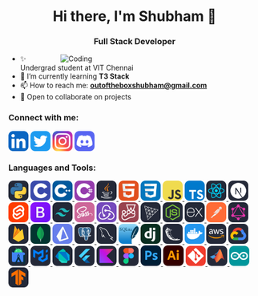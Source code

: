 <!-- <a href="https://github.com/shubhamm69" target="_self"><img src="https://media3.giphy.com/headers/GitHub/w8ZJLtJbmuph.gif"></a> -->

<h1 align="center">Hi there, I'm Shubham 👋</h1>
<h3 align="center">Full Stack Developer</h3>

<a href="https://www.google.com/logos/2010/pacman10-i.html" target="_blank"><img align="right" alt="Coding" width="400" src="https://i.pinimg.com/originals/a9/cb/3d/a9cb3d62f00833ca6f2b034f5c3669b6.gif"></a>

- ✨ Undergrad student at VIT Chennai
- 🌱 I’m currently learning **T3 Stack**
- 📫 How to reach me: **outoftheboxshubham@gmail.com**
- 🤝 Open to collaborate on projects 
<!-- - ⚡  -->

<h3 align="left">Connect with me:</h3>
<p align="left">
<a href="https://www.linkedin.com/in/shubham-singh19/" target="blank"><img src="./icons/LinkedIn.svg" alt="shubham-singh19" align="center" height="40" width="40" /></a>
<a href="https://twitter.com/gajjodaddy69" target="blank"><img align="center" src="./icons/Twitter.svg" alt="gajjodaddy69" height="40" width="40" /></a>
<a href="https://instagram.com/shubhhhhhhh__" target="blank"><img align="center" src="./icons/Instagram.svg" alt="shubhhhhhhh__" height="40" width="40" /></a>
<a href="https://discord.gg/BHKf6B5S2v" target="blank"><img align="center" src="./icons/Discord.svg" alt="BHKf6B5S2v" height="40" width="40" /></a>
</p>

<h3 align="left">Languages and Tools:</h3>
<p align="left"> 
<a href="https://www.python.org" target="_blank" rel="noreferrer"> <img src="./icons/Python-Dark.svg"" alt="Python" width="40" height="40"/> </a> 
<a href="https://www.cprogramming.com/" target="_blank" rel="noreferrer"> <img src="./icons/C.svg" alt="C" width="40" height="40"/> </a> 
<a href="https://www.w3schools.com/cpp/" target="_blank" rel="noreferrer"> <img src="./icons/CPP.svg" alt="C++" width="40" height="40"/> </a> 
<a href="https://www.w3schools.com/cpp/" target="_blank" rel="noreferrer"> <img src="./icons/CS.svg" alt="C#" width="40" height="40"/> </a> 
<a href="https://www.java.com" target="_blank" rel="noreferrer"> <img src="./icons/Java-Dark.svg" alt="Java" width="40" height="40"/> </a>
<a href="https://www.w3.org/html/" target="_blank" rel="noreferrer"> <img src="./icons/HTML.svg" alt="HTML" width="40" height="40"/> </a>  
<a href="https://www.w3schools.com/css/" target="_blank" rel="noreferrer"> <img src="./icons/CSS.svg" alt="CSS" width="40" height="40"/> </a>
<a href="https://developer.mozilla.org/en-US/docs/Web/JavaScript" target="_blank" rel="noreferrer"> <img src="./icons/JavaScript.svg" alt="JavaScript" width="40" height="40"/> </a> 
<a href="https://www.typescriptlang.org/" target="_blank" rel="noreferrer"> <img src="./icons/TypeScript.svg" alt="TypeScript" width="40" height="40"/> </a> 
<a href="https://reactjs.org/" target="_blank" rel="noreferrer"> <img src="./icons/React-Dark.svg" alt="ReactJS" width="40" height="40"/> </a>
<a href="https://nextjs.org/" target="_blank" rel="noreferrer"> <img src="./icons/NextJS-Dark.svg" alt="NextJS" width="40" height="40"/> </a>
<a href="https://svelte.dev" target="_blank" rel="noreferrer"> <img src="./icons/Svelte.svg" alt="Svelte" width="40" height="40"/> </a> 
<a href="https://getbootstrap.com" target="_blank" rel="noreferrer"> <img src="./icons/Bootstrap.svg" alt="bootstrap" width="40" height="40"/> </a>
<a href="https://tailwindcss.com/" target="_blank" rel="noreferrer"> <img src="./icons/TailwindCSS-Dark.svg" alt="tailwind" width="40" height="40"/> </a>
<a href="https://sass-lang.com" target="_blank" rel="noreferrer"> <img src="./icons/Sass.svg" alt="Sass" width="40" height="40"/> </a>
<a href="https://redux.js.org" target="_blank" rel="noreferrer"> <img s src="./icons/Redux.svg"  alt="Redux" width="40" height="40"/> </a> 
<a href="https://jestjs.io" target="_blank" rel="noreferrer"> <img src="./icons/Jest.svg" alt="Jest" width="40" height="40"/> </a>
<a href="https://threejs.org/" target="_blank" rel="noreferrer"> <img src="./icons/ThreeJS-Dark.svg" alt="ThreeJS" width="40" height="40"/> </a>
<a href="https://nodejs.org" target="_blank" rel="noreferrer"> <img src="./icons/NodeJS-Dark.svg" alt="NodeJS" width="40" height="40"/> </a>
<a href="https://expressjs.com" target="_blank" rel="noreferrer"> <img src="./icons/ExpressJS-Dark.svg"  alt="ExpressJS" width="40" height="40"/> </a>
<a href="https://postman.com" target="_blank" rel="noreferrer"> <img src="./icons/Postman.svg" alt="Postman" width="40" height="40"/> </a>
<a href="https://graphql.org" target="_blank" rel="noreferrer"> <img src="./icons/GraphQL-Dark.svg" alt="GraphQL" width="40" height="40"/> </a> 
<a href="https://firebase.google.com/" target="_blank" rel="noreferrer"> <img src="./icons/Firebase-Dark.svg" alt="firebase" width="40" height="40"/> </a> 
<a href="https://www.mongodb.com/" target="_blank" rel="noreferrer"> <img src="./icons/MongoDB.svg" alt="MongoDB" width="40" height="40"/> </a>
<a href="https://www.prisma.io/" target="_blank" rel="noreferrer"> <img src="./icons/Prisma.svg" alt="Prisma" width="40" height="40"/> </a>
<a href="https://www.postgresql.org" target="_blank" rel="noreferrer"> <img src="./icons/PostgreSQL-Dark.svg" alt="PostgreSQL" width="40" height="40"/> </a>
<a href="https://www.mysql.com/" target="_blank" rel="noreferrer"> <img  src="./icons/MySQL-Dark.svg" alt="MySQL" width="40" height="40"/> </a> 
<a href="https://www.sqlite.org/" target="_blank" rel="noreferrer"> <img src="./icons/SQLite.svg"  alt="SQLite" width="40" height="40"/> </a> 
<a href="https://www.djangoproject.com/" target="_blank" rel="noreferrer"> <img src="./icons/Django.svg"  alt="Django" width="40" height="40"/> </a> 
<a href="https://flask.palletsprojects.com/" target="_blank" rel="noreferrer"> <img src="./icons/Flask-Dark.svg" alt="Flask" width="40" height="40"/> </a> 
<a href="https://www.docker.com/" target="_blank" rel="noreferrer"> <img src="./icons/Docker.svg" alt="Docker" width="40" height="40"/> </a>
<a href="https://aws.amazon.com" target="_blank" rel="noreferrer"> <img src="./icons/AWS-Dark.svg" alt="AWS" width="40" height="40"/> </a>
<a href="https://cloud.google.com" target="_blank" rel="noreferrer"> <img src="./icons/GCP-Dark.svg" alt="GCP" width="40" height="40"/> </a> 
<a href="https://developer.android.com/studio" target="_blank" rel="noreferrer"> <img src="./icons/AndroidStudio-Dark.svg" alt="android" width="40" height="40"/> </a> 
<a href="https://mui.com/" target="_blank" rel="noreferrer"> <img src="./icons/MaterialUI-Dark.svg"  alt="MUI" width="40" height="40"/> </a> 
<a href="https://dart.dev/" target="_blank" rel="noreferrer"> <img src="./icons/Dart-Dark.svg"  alt="Dart" width="40" height="40"/> </a> 
<a href="https://flutter.dev" target="_blank" rel="noreferrer"> <img src="./icons/Flutter-Dark.svg"  alt="Flutter" width="40" height="40"/> </a> 
<a href="https://kotlinlang.org/" target="_blank" rel="noreferrer"> <img src="./icons/Kotlin-Dark.svg"  alt="Kotlin" width="40" height="40"/> </a> 
<a href="https://www.figma.com/" target="_blank" rel="noreferrer"> <img src="./icons/Figma-Dark.svg" alt="Figma" width="40" height="40"/> </a> 
<a href="https://www.photoshop.com/" target="_blank" rel="noreferrer"> <img src="./icons/Photoshop.svg" alt="Photoshop" width="41" height="41"/> </a>
<a href="https://www.adobe.com/in/products/illustrator.html" target="_blank" rel="noreferrer"> <img src="./icons/Illustrator.svg" alt="Illustator" width="41" height="41"/> </a>
<a href="https://git-scm.com/" target="_blank" rel="noreferrer"> <img src="./icons/Git.svg" alt="Git" width="40" height="40"/> </a> 
<a href="https://www.mathworks.com/" target="_blank" rel="noreferrer"> <img src="./icons/Matlab-Dark.svg" alt="Matlab" width="40" height="40"/> </a>
<a href="https://www.arduino.cc/" target="_blank" rel="noreferrer"> <img src="./icons/Arduino.svg" alt="Arduino" width="40" height="40"/> </a>
<a href="https://www.tensorflow.org" target="_blank" rel="noreferrer"> <img src="./icons/TensorFlow-Dark.svg" alt="TensorFlow" width="40" height="40"/> </a>
</p>
